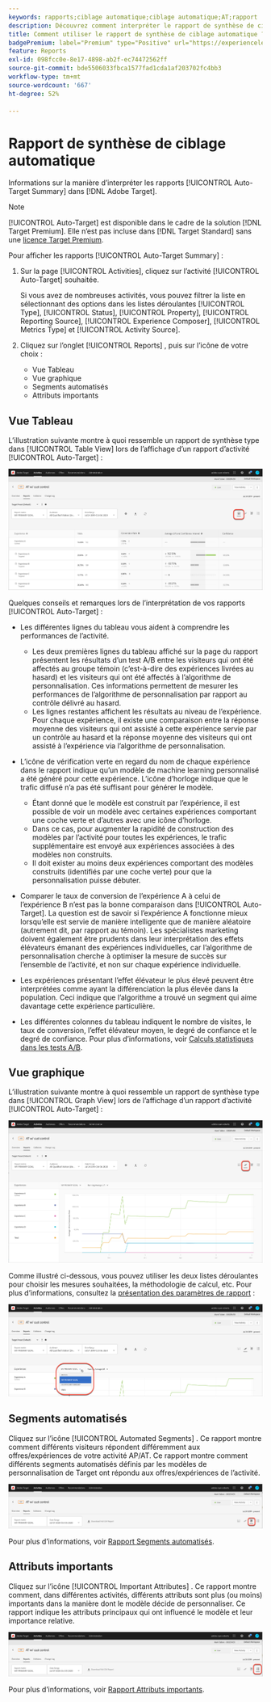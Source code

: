 ```yaml
---
keywords: rapports;ciblage automatique;ciblage automatique;AT;rapport
description: Découvrez comment interpréter le rapport de synthèse de ciblage automatique dans Adobe Target. Vous pouvez passer aux rapports Segments automatisés et Attributs importants à partir de ce rapport.
title: Comment utiliser le rapport de synthèse de ciblage automatique ?
badgePremium: label="Premium" type="Positive" url="https://experienceleague.adobe.com/docs/target/using/introduction/intro.html?lang=en#premium newtab=true" tooltip="Découvrez les fonctionnalités incluses dans Target Premium."
feature: Reports
exl-id: 098fcc0e-8e17-4898-ab2f-ec74472562ff
source-git-commit: bde5506033fbca1577fad1cda1af203702fc4bb3
workflow-type: tm+mt
source-wordcount: '667'
ht-degree: 52%

---
```


# Rapport de synthèse de ciblage automatique

Informations sur la manière d’interpréter les rapports [!UICONTROL Auto-Target Summary] dans [!DNL Adobe Target].

>[!NOTE]
>
>[!UICONTROL Auto-Target] est disponible dans le cadre de la solution [!DNL Target Premium]. Elle n’est pas incluse dans [!DNL Target Standard] sans une [licence Target Premium](/help/main/c-intro/intro.md#premium).

Pour afficher les rapports [!UICONTROL Auto-Target Summary] :

1. Sur la page [!UICONTROL Activities], cliquez sur l’activité [!UICONTROL Auto-Target] souhaitée.

   Si vous avez de nombreuses activités, vous pouvez filtrer la liste en sélectionnant des options dans les listes déroulantes [!UICONTROL Type], [!UICONTROL Status], [!UICONTROL Property], [!UICONTROL Reporting Source], [!UICONTROL Experience Composer], [!UICONTROL Metrics Type] et [!UICONTROL Activity Source].

1. Cliquez sur l’onglet [!UICONTROL Reports] , puis sur l’icône de votre choix :

   * Vue Tableau
   * Vue graphique
   * Segments automatisés
   * Attributs importants

## Vue Tableau

L’illustration suivante montre à quoi ressemble un rapport de synthèse type dans [!UICONTROL Table View] lors de l’affichage d’un rapport d’activité [!UICONTROL Auto-Target] :

![Rapport d’affichage de table de ciblage automatique](/help/main/c-reports/assets/at-table-view.png)

Quelques conseils et remarques lors de l’interprétation de vos rapports [!UICONTROL Auto-Target] :

* Les différentes lignes du tableau vous aident à comprendre les performances de l’activité.

   * Les deux premières lignes du tableau affiché sur la page du rapport présentent les résultats d’un test A/B entre les visiteurs qui ont été affectés au groupe témoin (c’est-à-dire des expériences livrées au hasard) et les visiteurs qui ont été affectés à l’algorithme de personnalisation. Ces informations permettent de mesurer les performances de l’algorithme de personnalisation par rapport au contrôle délivré au hasard.
   * Les lignes restantes affichent les résultats au niveau de l’expérience. Pour chaque expérience, il existe une comparaison entre la réponse moyenne des visiteurs qui ont assisté à cette expérience servie par un contrôle au hasard et la réponse moyenne des visiteurs qui ont assisté à l’expérience via l’algorithme de personnalisation.

* L’icône de vérification verte en regard du nom de chaque expérience dans le rapport indique qu’un modèle de machine learning personnalisé a été généré pour cette expérience. L’icône d’horloge indique que le trafic diffusé n’a pas été suffisant pour générer le modèle.

   * Étant donné que le modèle est construit par l’expérience, il est possible de voir un modèle avec certaines expériences comportant une coche verte et d’autres avec une icône d’horloge.
   * Dans ce cas, pour augmenter la rapidité de construction des modèles par l’activité pour toutes les expériences, le trafic supplémentaire est envoyé aux expériences associées à des modèles non construits.
   * Il doit exister au moins deux expériences comportant des modèles construits (identifiés par une coche verte) pour que la personnalisation puisse débuter.

* Comparer le taux de conversion de l’expérience A à celui de l’expérience B n’est pas la bonne comparaison dans [!UICONTROL Auto-Target]. La question est de savoir si l’expérience A fonctionne mieux lorsqu’elle est servie de manière intelligente que de manière aléatoire (autrement dit, par rapport au témoin). Les spécialistes marketing doivent également être prudents dans leur interprétation des effets élévateurs émanant des expériences individuelles, car l’algorithme de personnalisation cherche à optimiser la mesure de succès sur l’ensemble de l’activité, et non sur chaque expérience individuelle.
* Les expériences présentant l’effet élévateur le plus élevé peuvent être interprétées comme ayant la différenciation la plus élevée dans la population. Ceci indique que l’algorithme a trouvé un segment qui aime davantage cette expérience particulière.
* Les différentes colonnes du tableau indiquent le nombre de visites, le taux de conversion, l’effet élévateur moyen, le degré de confiance et le degré de confiance. Pour plus d’informations, voir [Calculs statistiques dans les tests A/B](/help/main/c-reports/statistical-methodology/statistical-calculations.md).

## Vue graphique

L’illustration suivante montre à quoi ressemble un rapport de synthèse type dans [!UICONTROL Graph View] lors de l’affichage d’un rapport d’activité [!UICONTROL Auto-Target] :

![Rapport de vue de graphique de ciblage automatique](/help/main/c-reports/assets/at-graph-view.png)

Comme illustré ci-dessous, vous pouvez utiliser les deux listes déroulantes pour choisir les mesures souhaitées, la méthodologie de calcul, etc. Pour plus d’informations, consultez la [présentation des paramètres de rapport](/help/main/c-reports/c-report-settings/report-settings.md) :

![Rapport de vue de graphique de ciblage automatique](/help/main/c-reports/assets/at-graph-view-2.png)

## Segments automatisés

Cliquez sur l’icône [!UICONTROL Automated Segments] . Ce rapport montre comment différents visiteurs répondent différemment aux offres/expériences de votre activité AP/AT. Ce rapport montre comment différents segments automatisés définis par les modèles de personnalisation de Target ont répondu aux offres/expériences de l’activité.

![Icône Segments automatisés](/help/main/c-reports/assets/icon-automated-sements.png)

Pour plus d’informations, voir [Rapport Segments automatisés](/help/main/c-reports/c-personalization-insights-reports/automated-segments-report.md).

## Attributs importants

Cliquez sur l’icône [!UICONTROL Important Attributes] . Ce rapport montre comment, dans différentes activités, différents attributs sont plus (ou moins) importants dans la manière dont le modèle décide de personnaliser. Ce rapport indique les attributs principaux qui ont influencé le modèle et leur importance relative.

![Icône Attributs importants](/help/main/c-reports/assets/icon-important-attributes.png)

Pour plus d’informations, voir [Rapport Attributs importants](/help/main/c-reports/c-personalization-insights-reports/important-attributes-report.md).
